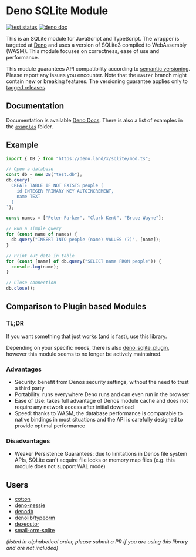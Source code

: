 # Deno SQLite Module

[![test status](https://github.com/dyedgreen/deno-sqlite/workflows/tests/badge.svg?branch=master)](https://github.com/dyedgreen/deno-sqlite/actions)
[![deno doc](https://doc.deno.land/badge.svg)](https://deno.land/x/sqlite)

This is an SQLite module for JavaScript and TypeScript. The wrapper is targeted
at [Deno](https://deno.land) and uses a version of SQLite3 compiled to
WebAssembly (WASM). This module focuses on correctness, ease of use and
performance.

This module guarantees API compatibility according to
[semantic versioning](https://semver.org). Please report any issues you
encounter. Note that the `master` branch might contain new or breaking features.
The versioning guarantee applies only to
[tagged releases](https://github.com/dyedgreen/deno-sqlite/releases).

## Documentation

Documentation is available [Deno Docs](https://deno.land/x/sqlite). There is
also a list of examples in the [`examples`](./examples) folder.

## Example

```javascript
import { DB } from "https://deno.land/x/sqlite/mod.ts";

// Open a database
const db = new DB("test.db");
db.query(`
  CREATE TABLE IF NOT EXISTS people (
    id INTEGER PRIMARY KEY AUTOINCREMENT,
    name TEXT
  )
`);

const names = ["Peter Parker", "Clark Kent", "Bruce Wayne"];

// Run a simple query
for (const name of names) {
  db.query("INSERT INTO people (name) VALUES (?)", [name]);
}

// Print out data in table
for (const [name] of db.query("SELECT name FROM people")) {
  console.log(name);
}

// Close connection
db.close();
```

## Comparison to Plugin based Modules

### TL;DR

If you want something that just works (and is fast), use this library.

Depending on your specific needs, there is also
[deno_sqlite_plugin](https://github.com/crabmusket/deno_sqlite_plugin), however
this module seems to no longer be actively maintained.

### Advantages

- Security: benefit from Denos security settings, without the need to trust a
  third party
- Portability: runs everywhere Deno runs and can even run in the browser
- Ease of Use: takes full advantage of Denos module cache and does not require any
  network access after initial download
- Speed: thanks to WASM, the database performance is comparable to native
  bindings in most situations and the API is carefully designed to provide
  optimal performance

### Disadvantages

- Weaker Persistence Guarantees: due to limitations in Denos file system APIs,
  SQLite can't acquire file locks or memory map files (e.g. this module does not
  support WAL mode)

## Users

- [cotton](https://github.com/rahmanfadhil/cotton)
- [deno-nessie](https://github.com/halvardssm/deno-nessie)
- [denodb](https://github.com/eveningkid/denodb)
- [denolib/typeorm](https://github.com/denolib/typeorm)
- [dexecutor](https://github.com/denjucks/dexecutor)
- [small-orm-sqlite](https://github.com/enimatek-nl/small-orm-sqlite)

_(listed in alphabetical order, please submit a PR if you are using this library
and are not included)_
